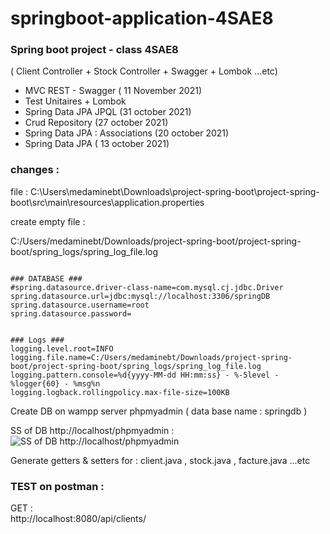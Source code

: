 # springboot-application-4SAE8
### Spring boot project - class 4SAE8


( Client Controller + Stock Controller + Swagger + Lombok ...etc) 

- MVC REST - Swagger ( 11 November 2021)
- Test Unitaires + Lombok 
- Spring Data JPA JPQL (31 october 2021)
- Crud Repository (27 october 2021) 
- Spring Data JPA : Associations (20 october 2021) 
- Spring Data JPA ( 13 october 2021)




### changes : 

file : C:\Users\medaminebt\Downloads\project-spring-boot\project-spring-boot\src\main\resources\application.properties


create empty file : 


C:/Users/medaminebt/Downloads/project-spring-boot/project-spring-boot/spring_logs/spring_log_file.log







```

### DATABASE ###
#spring.datasource.driver-class-name=com.mysql.cj.jdbc.Driver
spring.datasource.url=jdbc:mysql://localhost:3306/springDB
spring.datasource.username=root
spring.datasource.password=


### Logs ###
logging.level.root=INFO
logging.file.name=C:/Users/medaminebt/Downloads/project-spring-boot/project-spring-boot/spring_logs/spring_log_file.log
logging.pattern.console=%d{yyyy-MM-dd HH:mm:ss} - %-5level - %logger{60} - %msg%n
logging.logback.rollingpolicy.max-file-size=100KB  

```






Create DB on wampp server phpmyadmin ( data base name :  springdb ) 


SS of DB    http://localhost/phpmyadmin : 
![SS of DB http://localhost/phpmyadmin ](https://i.imgur.com/fJt96cd.png)










Generate getters & setters for : client.java , stock.java , facture.java ...etc 




### TEST on postman : 

GET :  
http://localhost:8080/api/clients/
